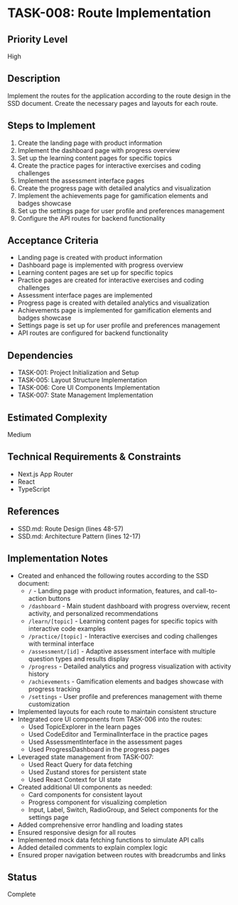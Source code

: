 # TASK-008: Route Implementation

## Priority Level
High

## Description
Implement the routes for the application according to the route design in the SSD document. Create the necessary pages and layouts for each route.

## Steps to Implement
1. Create the landing page with product information
2. Implement the dashboard page with progress overview
3. Set up the learning content pages for specific topics
4. Create the practice pages for interactive exercises and coding challenges
5. Implement the assessment interface pages
6. Create the progress page with detailed analytics and visualization
7. Implement the achievements page for gamification elements and badges showcase
8. Set up the settings page for user profile and preferences management
9. Configure the API routes for backend functionality

## Acceptance Criteria
- Landing page is created with product information
- Dashboard page is implemented with progress overview
- Learning content pages are set up for specific topics
- Practice pages are created for interactive exercises and coding challenges
- Assessment interface pages are implemented
- Progress page is created with detailed analytics and visualization
- Achievements page is implemented for gamification elements and badges showcase
- Settings page is set up for user profile and preferences management
- API routes are configured for backend functionality

## Dependencies
- TASK-001: Project Initialization and Setup
- TASK-005: Layout Structure Implementation
- TASK-006: Core UI Components Implementation
- TASK-007: State Management Implementation

## Estimated Complexity
Medium

## Technical Requirements & Constraints
- Next.js App Router
- React
- TypeScript

## References
- SSD.md: Route Design (lines 48-57)
- SSD.md: Architecture Pattern (lines 12-17)

## Implementation Notes
- Created and enhanced the following routes according to the SSD document:
  - `/` - Landing page with product information, features, and call-to-action buttons
  - `/dashboard` - Main student dashboard with progress overview, recent activity, and personalized recommendations
  - `/learn/[topic]` - Learning content pages for specific topics with interactive code examples
  - `/practice/[topic]` - Interactive exercises and coding challenges with terminal interface
  - `/assessment/[id]` - Adaptive assessment interface with multiple question types and results display
  - `/progress` - Detailed analytics and progress visualization with activity history
  - `/achievements` - Gamification elements and badges showcase with progress tracking
  - `/settings` - User profile and preferences management with theme customization
- Implemented layouts for each route to maintain consistent structure
- Integrated core UI components from TASK-006 into the routes:
  - Used TopicExplorer in the learn pages
  - Used CodeEditor and TerminalInterface in the practice pages
  - Used AssessmentInterface in the assessment pages
  - Used ProgressDashboard in the progress pages
- Leveraged state management from TASK-007:
  - Used React Query for data fetching
  - Used Zustand stores for persistent state
  - Used React Context for UI state
- Created additional UI components as needed:
  - Card components for consistent layout
  - Progress component for visualizing completion
  - Input, Label, Switch, RadioGroup, and Select components for the settings page
- Added comprehensive error handling and loading states
- Ensured responsive design for all routes
- Implemented mock data fetching functions to simulate API calls
- Added detailed comments to explain complex logic
- Ensured proper navigation between routes with breadcrumbs and links

## Status
Complete
